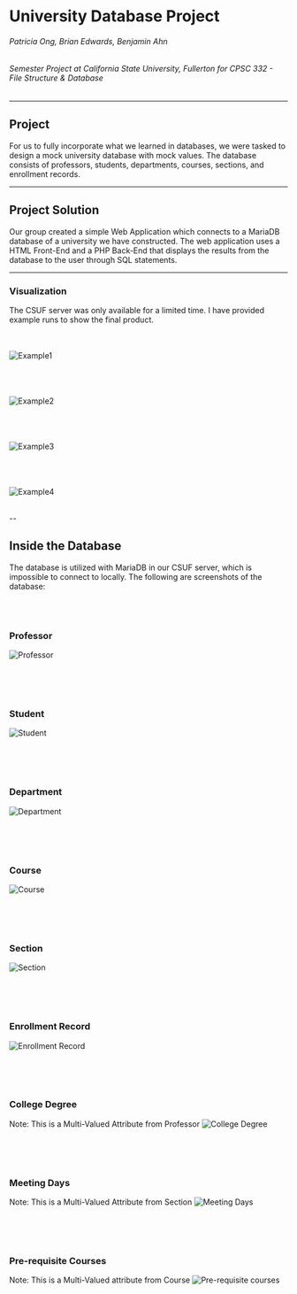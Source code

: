 # University Database Project
###### Patricia Ong, Brian Edwards, Benjamin Ahn
###### Semester Project at California State University, Fullerton for CPSC 332 - File Structure & Database

---
## Project
For us to fully incorporate what we learned in databases, we were tasked to design a mock university database with mock values. The database consists of professors, students, departments, courses, sections, and enrollment records.

---
## Project Solution
Our group created a simple Web Application which connects to a MariaDB database of a university we have constructed. The web application uses a HTML Front-End and a PHP Back-End that displays the results from the database to the user through SQL statements.

---
### Visualization
The CSUF server was only available for a limited time. I have provided example runs to show the final product.

<br/><br/>
![Example1](https://github.com/patriciaong977/UniversityDatabase/blob/main/READ.ME%20Pictures/Example%201.gif)
<br/><br/>

<br/><br/>
![Example2](https://github.com/patriciaong977/UniversityDatabase/blob/main/READ.ME%20Pictures/Example%202.gif)
<br/><br/>

<br/><br/>
![Example3](https://github.com/patriciaong977/UniversityDatabase/blob/main/READ.ME%20Pictures/Example%203.gif)
<br/><br/>

<br/><br/>
![Example4](https://github.com/patriciaong977/UniversityDatabase/blob/main/READ.ME%20Pictures/Example%204.gif)
<br/><br/>

-- 
## Inside the Database
The database is utilized with MariaDB in our CSUF server, which is impossible to connect to locally. The following are screenshots of the database: 

<br/><br/>
### Professor
![Professor](https://github.com/patriciaong977/UniversityDatabase/blob/main/READ.ME%20Pictures/Professor.png)
<br/><br/>

<br/><br/>
### Student
![Student](https://github.com/patriciaong977/UniversityDatabase/blob/main/READ.ME%20Pictures/Student.png)
<br/><br/>

<br/><br/>
### Department
![Department](https://github.com/patriciaong977/UniversityDatabase/blob/main/READ.ME%20Pictures/Department.png)
<br/><br/>

<br/><br/>
### Course
![Course](https://github.com/patriciaong977/UniversityDatabase/blob/main/READ.ME%20Pictures/Course.png)
<br/><br/>

<br/><br/>
### Section
![Section](https://github.com/patriciaong977/UniversityDatabase/blob/main/READ.ME%20Pictures/Section.png)
<br/><br/>

<br/><br/>
### Enrollment Record
![Enrollment Record](https://github.com/patriciaong977/UniversityDatabase/blob/main/READ.ME%20Pictures/Enrollment.png)
<br/><br/>

<br/><br/>
### College Degree
Note: This is a Multi-Valued Attribute from Professor
![College Degree](https://github.com/patriciaong977/UniversityDatabase/blob/main/READ.ME%20Pictures/College%20Degree.png)
<br/><br/>

<br/><br/>
### Meeting Days
Note: This is a Multi-Valued Attribute from Section
![Meeting Days](https://github.com/patriciaong977/UniversityDatabase/blob/main/READ.ME%20Pictures/Meeting%20Days.png)
<br/><br/>

<br/><br/>
### Pre-requisite Courses
Note: This is a Multi-Valued attribute from Course
![Pre-requisite courses](https://github.com/patriciaong977/UniversityDatabase/blob/main/READ.ME%20Pictures/PreReq%20Courses.png)
<br/><br/>



